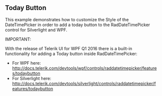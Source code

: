 ## Today Button
This example demonstrates how to customize the Style of the DateTimePicker in order to add a today button to the RadDateTimePicker control for
Silverlight and WPF.

IMPORTANT:

With the release of Telerik UI for WPF Q1 2016 there is a built-in functionality for adding a Today button inside RadDateTimePicker:
- For WPF here: http://docs.telerik.com/devtools/wpf/controls/raddatetimepicker/features/todaybutton
- For Silverlight here: http://docs.telerik.com/devtools/silverlight/controls/raddatetimepicker/features/todaybutton

[//]: <keywords: customize, style, datetimepicker, datepicker>